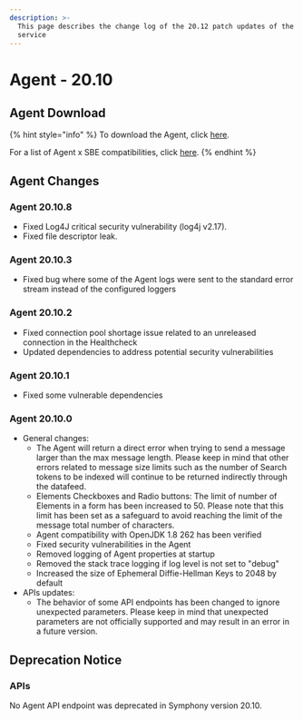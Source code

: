 ```yaml
---
description: >-
  This page describes the change log of the 20.12 patch updates of the Agent
  service
---
```


# Agent - 20.10

## Agent Download

{% hint style="info" %}
To download the Agent, click [here](https://docs.developers.symphony.com/admin-guide/agent-guide/agent-download).

For a list of Agent x SBE compatibilities, click [here](../../agent-guide/sbe-x-agent-compatibility-matrix.md).
{% endhint %}

## Agent Changes

### Agent 20.10.8

* Fixed Log4J critical security vulnerability (log4j v2.17).
* Fixed file descriptor leak.

### Agent 20.10.3

* Fixed bug where some of the Agent logs were sent to the standard error stream instead of the configured loggers

### Agent 20.10.2

* Fixed connection pool shortage issue related to an unreleased connection in the Healthcheck
* Updated dependencies to address potential security vulnerabilities

### Agent 20.10.1

* Fixed some vulnerable dependencies

### Agent 20.10.0

* General changes:
  * The Agent will return a direct error when trying to send a message larger than the max message length. Please keep in mind that other errors related to message size limits such as the number of Search tokens to be indexed will continue to be returned indirectly through the datafeed.
  * Elements Checkboxes and Radio buttons: The limit of number of Elements in a form has been increased to 50. Please note that this limit has been set as a safeguard to avoid reaching the limit of the message total number of characters.
  * Agent compatibility with OpenJDK 1.8 262 has been verified&#x20;
  * Fixed security vulnerabilities in the Agent
  * Removed logging of Agent properties at startup
  * Removed the stack trace logging if log level is not set to "debug"
  * Increased the size of Ephemeral Diffie-Hellman Keys to 2048 by default
* APIs updates:
  * The behavior of some API endpoints has been changed to ignore unexpected parameters. Please keep in mind that unexpected parameters are not officially supported and may result in an error in a future version.



## **Deprecation Notice**

### **APIs**

No Agent API endpoint was deprecated in Symphony version 20.10.
